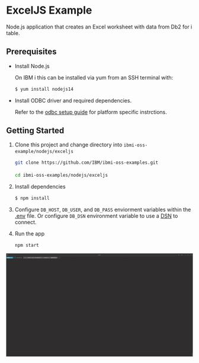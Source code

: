 # ExcelJS Example

Node.js application that creates an Excel worksheet
with data from Db2 for i table.

## Prerequisites

- Install Node.js

    On IBM i this can be installed via yum from an SSH terminal with:

    ```bash
    $ yum install nodejs14
    ```

- Install ODBC driver and required dependencies.

    Refer to the [odbc setup guide](https://github.com/IBM/ibmi-oss-examples/blob/master/odbc/odbc.md#odbc) for platform specific instrctions.

## Getting Started

1) Clone this project and change directory into `ibmi-oss-example/nodejs/exceljs`

    ```bash
    git clone https://github.com/IBM/ibmi-oss-examples.git

    cd ibmi-oss-examples/nodejs/exceljs
    ```

2) Install dependencies

   ```bash
   $ npm install
   ```

3) Configure `DB_HOST`, `DB_USER`, and `DB_PASS` enviorment variables within the [.env](.env) file. Or configure `DB_DSN` environment variable to use a [DSN](https://github.com/IBM/ibmi-oss-examples/blob/master/odbc/odbc.md#dsns) to connect.

4) Run the app
   
   ```bash
   npm start
   ```

![ExcelJS gif](exceljs.gif)
